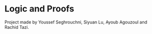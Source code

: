 # Logic and Proofs

Project made by Youssef Seghrouchni, Siyuan Lu, Ayoub Agouzoul and Rachid Tazi.

